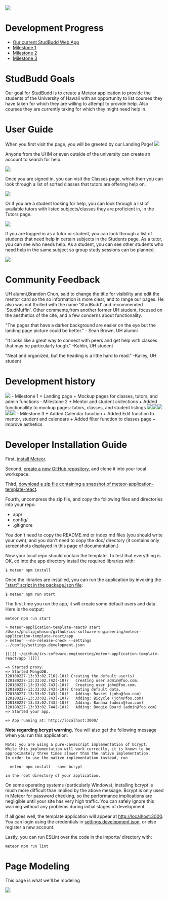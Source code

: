 <img src="doc/StudBudd3-transperent.png">

# Development Progress 
- [Our current StudBudd Web App](http://studbudd.meteorapp.com/#/)
- [Milestone 1](https://github.com/studbudd/studbudd/projects/1) 
- [Milestone 2](https://github.com/studbudd/studbudd/projects/2) 
- [Milestone 3](https://github.com/studbudd/studbudd/projects/3) 


# StudBudd Goals

Our goal for StudBudd is to create a Meteor application to provide the students of  the University of Hawaii with an opportunity to list courses they have taken for which they are willing to attempt to provide help. Also courses they are currently taking for which they might need help in.

# User Guide

When you first visit the page, you will be greeted by our Landing Page!
<img src="doc/MS3-LP.png">

Anyone from the UHM or even outside of the university can create an account to search for help.

<img src="doc/MS3-SIGNUP.png">

Once you are signed in, you can visit the Classes page, which then you can look through a list of sorted classes that tutors are offering help on.

<img src="doc/MS3-CLASS.png">

Or if you are a student looking for help, you can look through a list of available tutors with listed subjects/classes they are proficient in, in the Tutors page.

<img src="doc/MS3-MENTOR.png">

If you are logged in as a tutor or student, you can look through a list of students that need help in certain subjects in the Students page. As a tutor, you can see who needs help. As a student, you can see other students who need help in the same subject so group study sessions can be planned. 

<img src="doc/MS3-STUDENT.png">

# Community Feedback
UH alumni,Brandon Chun, said to change the title for visibility and edit the mentor card so the so information is more clear, and to range our pages. He also was not thrilled with the name 'StudBudd' and recommended 'StudMuffin'. Other comments,from another former UH student, focused on the aesthetics of the cite, and a few concerns about functionality. 

"The pages that have a darker background are easier on the eye but the landing page picture could be better." - Sean Brown, UH alumni 

"It looks like a great way to connect with peers and get help with classes that may be particularly tough." -Kahlin, UH student 

"Neat and organized, but the heading is a little hard to read." -Kailey, UH student 




# Development history
<img class="ui medium right floated rounded image" src="doc/landingpage.png">
- Milestone 1
+ Landing page
+ Mockup pages for classes, tutors, and admin functions
- Milestone 2
+ Mentor and student collections
+ Added functionallity to mockup pages: tutors, classes, and student listings
<img class="ui small rounded image" src="doc/LPupdated.png"><img class="ui small rounded image" src="doc/registerPage.png"><img class="ui small rounded image" src="doc/classesAvailable.png"><img class="ui small rounded image" src="doc/tutorsAvailable.png"><img class="ui small rounded image" src="doc/studentsList.png">
- Milestone 3
+ Added Calendar function
+ Added Edit function to mentor, student and calendars
+ Added filter function to classes page 
+ Improve asthetics

# Developer Installation Guide

First, [install Meteor](https://www.meteor.com/install).

Second, [create a new GitHub repository](https://help.github.com/articles/create-a-repo/), and clone it into your local workspace.

Third, [download a zip file containing a snapshot of meteor-application-template-react](https://github.com/ics-software-engineering/meteor-application-template-react/archive/master.zip).

Fourth, uncompress the zip file, and copy the following files and directories into your repo:

  * app/  
  * config/
  * .gitignore
  
You don't need to copy the README.md or index.md files (you should write your own), and you don't need to copy the doc/ directory (it contains only screenshots displayed in this page of documentation.)

Now your local repo should contain the template. To test that everything is OK, cd into the app directory install the required libraries with:


```
$ meteor npm install
```

Once the libraries are installed, you can run the application by invoking the ["start" script in the package.json file](https://github.com/ics-software-engineering/meteor-application-template-react/blob/master/app/package.json):

```
$ meteor npm run start
```

The first time you run the app, it will create some default users and data. Here is the output:

```
meteor npm run start

> meteor-application-template-react@ start /Users/philipjohnson/github/ics-software-engineering/meteor-application-template-react/app
> meteor --no-release-check --settings ../config/settings.development.json

[[[[[ ~/github/ics-software-engineering/meteor-application-template-react/app ]]]]]

=> Started proxy.                             
=> Started MongoDB.                           
I20180227-13:33:02.716(-10)? Creating the default user(s)
I20180227-13:33:02.742(-10)?   Creating user admin@foo.com.
I20180227-13:33:02.743(-10)?   Creating user john@foo.com.
I20180227-13:33:02.743(-10)? Creating default data.
I20180227-13:33:02.743(-10)?   Adding: Basket (john@foo.com)
I20180227-13:33:02.743(-10)?   Adding: Bicycle (john@foo.com)
I20180227-13:33:02.743(-10)?   Adding: Banana (admin@foo.com)
I20180227-13:33:02.744(-10)?   Adding: Boogie Board (admin@foo.com)
=> Started your app.

=> App running at: http://localhost:3000/
```


**Note regarding bcrypt warning.** You will also get the following message when you run this application:

```
Note: you are using a pure-JavaScript implementation of bcrypt.
While this implementation will work correctly, it is known to be
approximately three times slower than the native implementation.
In order to use the native implementation instead, run

  meteor npm install --save bcrypt

in the root directory of your application.
```

On some operating systems (particularly Windows), installing bcrypt is much more difficult than implied by the above message. Bcrypt is only used in Meteor for password checking, so the performance implications are negligible until your site has very high traffic. You can safely ignore this warning without any problems during initial stages of development.

If all goes well, the template application will appear at [http://localhost:3000](http://localhost:3000).  You can login using the credentials in [settings.development.json](https://github.com/ics-software-engineering/meteor-application-template-react/blob/master/config/settings.development.json), or else register a new account.

Lastly, you can run ESLint over the code in the imports/ directory with:

```
meteor npm run lint
```

# Page Modeling

This page is what we'll be modeling

<img src="doc/template.png">

